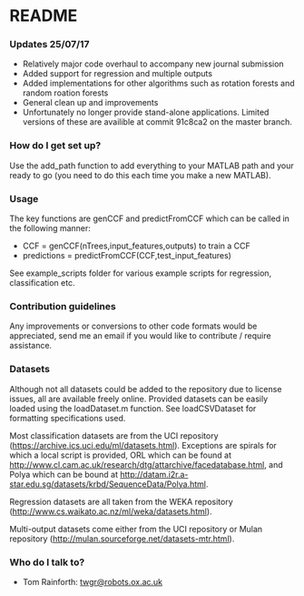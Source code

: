 # README #

### Updates 25/07/17 ###

- Relatively major code overhaul to accompany new journal submission
- Added support for regression and multiple outputs
- Added implementations for other algorithms such as rotation forests and random roation forests
- General clean up and improvements
- Unfortunately no longer provide stand-alone applications.  Limited versions of these are availible at commit 91c8ca2 on the master branch.

### How do I get set up? ###

Use the add_path function to add everything to your MATLAB path and your ready to go (you need to do this each time you make a new MATLAB).

### Usage ###

The key functions are genCCF and predictFromCCF which can be called in the following manner:

* CCF = genCCF(nTrees,input_features,outputs) to train a CCF 
* predictions = predictFromCCF(CCF,test_input_features)

See example_scripts folder for various example scripts for regression, classification etc.

### Contribution guidelines ###

Any improvements or conversions to other code formats would be appreciated, send me an email if you would like to contribute / require assistance.

### Datasets ###

Although not all datasets could be added to the repository due to license issues, all are available freely online. Provided datasets can be easily loaded using the loadDataset.m function.  See loadCSVDataset for formatting specifications used.

Most classification datasets are from the UCI repository (https://archive.ics.uci.edu/ml/datasets.html).  Exceptions are spirals for which a local script is provided, ORL which can be found at http://www.cl.cam.ac.uk/research/dtg/attarchive/facedatabase.html, and Polya which can be bound at http://datam.i2r.a-star.edu.sg/datasets/krbd/SequenceData/Polya.html.

Regression datasets are all taken from the WEKA repository (http://www.cs.waikato.ac.nz/ml/weka/datasets.html).

Multi-output datasets come either from the UCI repository or Mulan repository (http://mulan.sourceforge.net/datasets-mtr.html).
 
### Who do I talk to? ###

* Tom Rainforth: twgr@robots.ox.ac.uk